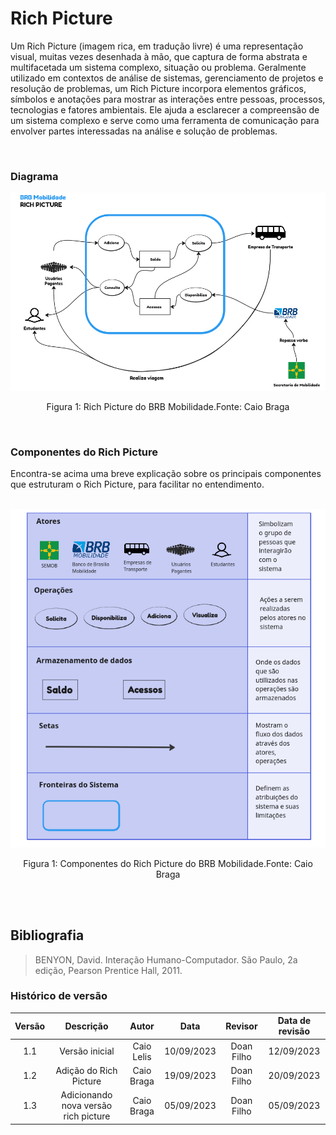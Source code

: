 
# Rich Picture

Um Rich Picture (imagem rica, em tradução livre) é uma representação visual, muitas vezes desenhada à mão, que captura de forma abstrata e multifacetada um sistema complexo, situação ou problema. Geralmente utilizado em contextos de análise de sistemas, gerenciamento de projetos e resolução de problemas, um Rich Picture incorpora elementos gráficos, símbolos e anotações para mostrar as interações entre pessoas, processos, tecnologias e fatores ambientais. Ele ajuda a esclarecer a compreensão de um sistema complexo e serve como uma ferramenta de comunicação para envolver partes interessadas na análise e solução de problemas.

<br>

### Diagrama

![Rich Picture](img/richPicture.png)

<center>
    <p> Figura 1: Rich Picture do BRB Mobilidade.Fonte: Caio Braga</p>
</center>
<br>




### **Componentes do Rich Picture**

Encontra-se acima uma breve explicação sobre os principais componentes que estruturam o Rich Picture, para facilitar no entendimento.
<br><br>
<center>

![Descricao](img/componentesRichPicture.png)

<p> Figura 1: Componentes do Rich Picture do BRB Mobilidade.Fonte: Caio Braga</p>
</center>
<br><br>


## **Bibliografia**

> BENYON, David. Interação Humano-Computador. São Paulo, 2a edição, Pearson Prentice Hall, 2011.


### **Histórico de versão**

| Versão |          Descrição              |     Autor      |      Data      |   Revisor     |    Data de revisão    |  
|:------:|:-------------------------------:|:--------------:|:--------------:|:-------------:|:---------------------:|
|  1.1   | Versão inicial                        | Caio Lelis   | 10/09/2023   | Doan Filho   | 12/09/2023  |
|  1.2   | Adição do Rich Picture                | Caio Braga   | 19/09/2023   | Doan Filho   | 20/09/2023  |
|  1.3   | Adicionando nova versão rich picture  | Caio Braga   | 05/09/2023   | Doan Filho   | 05/09/2023  |
